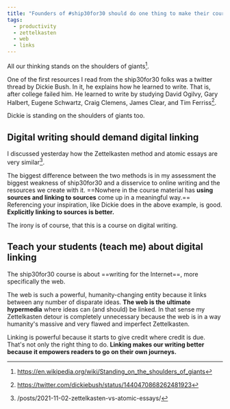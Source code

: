 ```yaml
---
title: "Founders of #ship30for30 should do one thing to make their course (and their students) better"
tags:
  - productivity
  - zettelkasten
  - web
  - links
---
```


All our thinking stands on the shoulders of giants[^1].
<!--more-->

One of the first resources I read from the ship30for30 folks was a twitter thread by Dickie Bush. In it, he explains how he learned to write. That is, after college failed him. He learned to write by studying David Ogilvy, Gary Halbert, Eugene Schwartz, Craig Clemens, James Clear, and Tim Ferriss[^2].

Dickie is standing on the shoulders of giants too.

## Digital writing should demand digital linking

I discussed yesterday how the Zettelkasten method and atomic essays are very similar[^3].

The biggest difference between the two methods is in my assessment the biggest weakness of ship30for30 and a disservice to online writing and the resources we create with it. ==Nowhere in the course material has **using sources and linking to sources** come up in a meaningful way.== Referencing your inspiration, like Dickie does in the above example, is good. **Explicitly linking to sources is better.**

The irony is of course, that this is a course on digital writing.

## Teach your students (teach me) about digital linking

The ship30for30 course is about ==writing for the Internet==, more specifically the web.

The web is such a powerful, humanity-changing entity because it links between any number of disparate ideas. **The web is the ultimate hypermedia** where ideas can (and should) be linked. In that sense my Zettelkasten detour is completely unnecessary because the web is in a way humanity's massive and very flawed and imperfect Zettelkasten.

Linking is powerful because it starts to give credit where credit is due. That's not only the right thing to do. **Linking makes our writing better because it empowers readers to go on their own journeys.**

[^1]: https://en.wikipedia.org/wiki/Standing_on_the_shoulders_of_giants
[^2]: https://twitter.com/dickiebush/status/1440470868262481923
[^3]: /posts/2021-11-02-zettelkasten-vs-atomic-essays/
